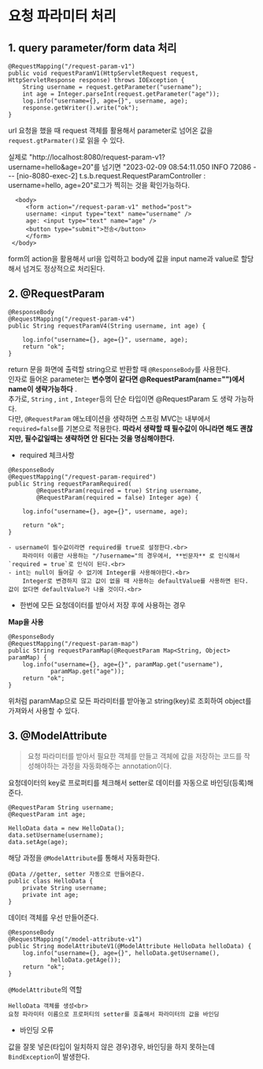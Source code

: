 # 요청 파라미터 처리

## 1. query parameter/form data 처리

```
@RequestMapping("/request-param-v1")
public void requestParamV1(HttpServletRequest request, HttpServletResponse response) throws IOException {
    String username = request.getParameter("username");
    int age = Integer.parseInt(request.getParameter("age"));
    log.info("username={}, age={}", username, age);
    response.getWriter().write("ok");
}
```

url 요청을 했을 때 request 객체를 활용해서 parameter로 넘어온 값을 `request.gtParmater()`로 읽을 수 있다.<br>

실제로 "http://localhost:8080/request-param-v1?username=hello&age=20"를 넘기면 "2023-02-09 08:54:11.050  INFO 72086 --- [nio-8080-exec-2] t.s.b.request.RequestParamController     : username=hello, age=20"로그가 찍히는 것을 확인가능하다.<br>

```
  <body>
     <form action="/request-param-v1" method="post">
     username: <input type="text" name="username" />
     age: <input type="text" name="age" />
     <button type="submit">전송</button>
     </form>
 </body>
```
form의 action을 활용해서 url을 입력하고 body에 값을 input name과 value로 할당해서 넘겨도 정상적으로 처리된다.<br>

## 2. @RequestParam

```
@ResponseBody
@RequestMapping("/request-param-v4")
public String requestParamV4(String username, int age) {

    log.info("username={}, age={}", username, age);
    return "ok";
}

```

return 문을 화면에 출력할 string으로 반환할 때 `@ResponseBody`를 사용한다.<br>
인자로 들어온 parameter는 **변수명이 같다면 @RequestParam(name="")에서 name이 생략가능하다** .<br>
추가로, `String` , `int` , `Integer`등의 단순 타입이면 @RequestParam 도 생략 가능하다.<br>
    다만, `@RequestParam` 애노테이션을 생략하면 스프링 MVC는 내부에서 `required=false`를 기본으로 적용한다.
    **따라서 생략할 때 필수값이 아니라면 해도 괜찮지만, 필수값일때는 생략하면 안 된다는 것을 명심해야한다.** <br>

- required 체크사항<br>

```
@ResponseBody
@RequestMapping("/request-param-required")
public String requestParamRequired(
        @RequestParam(required = true) String username,
        @RequestParam(required = false) Integer age) {

    log.info("username={}, age={}", username, age);

    return "ok";
}
```
    - username이 필수값이라면 required를 true로 설정한다.<br>
        파라미터 이름만 사용하는 "/?username="의 경우에서, **빈문자** 로 인식해서 `required = true`로 인식이 된다.<br>
    - int는 null이 들어갈 수 없기에 Integer를 사용해야한다.<br>
        Integer로 변경하지 않고 값이 없을 때 사용하는 defaultValue를 사용하면 된다. 값이 없다면 defaultValue가 나올 것이다.<br>


- 한번에 모든 요청데이터를 받아서 저장 후에 사용하는 경우 

**Map을 사용**<br>
```
@ResponseBody
@RequestMapping("/request-param-map")
public String requestParamMap(@RequestParam Map<String, Object> paramMap) {
    log.info("username={}, age={}", paramMap.get("username"),
            paramMap.get("age"));
    return "ok";
}
```
위처럼 paramMap으로 모든 파라미터를 받아놓고 string(key)로 조회하여 object를 가져와서 사용할 수 있다.<br>


## 3. @ModelAttribute

> 요청 파라미터를 받아서 필요한 객체를 만들고 객체에 값을 저장하는 코드를 작성해야하는 과정을 자동화해주는 annotation이다.<br>


요청데이터의 key로 프로퍼티를 체크해서 setter로 데이터를 자동으로 바인딩(등록)해준다.


```
@RequestParam String username;
@RequestParam int age;

HelloData data = new HelloData();
data.setUsername(username);
data.setAge(age);
```

해당 과정을 `@ModelAttribute`를 통해서 자동화한다.<br>

```
@Data //getter, setter 자동으로 만들어준다.
public class HelloData {
    private String username;
    private int age;
}
```
데이터 객체를 우선 만들어준다.<br>

```
@ResponseBody
@RequestMapping("/model-attribute-v1")
public String modelAttributeV1(@ModelAttribute HelloData helloData) {
    log.info("username={}, age={}", helloData.getUsername(),
            helloData.getAge());
    return "ok";
}
```

`@ModelAttribute`의 역할<br>
    
    HelloData 객체를 생성<br>
    요청 파라미터 이름으로 프로퍼티의 setter를 호출해서 파라미터의 값을 바인딩


- 바인딩 오류

값을 잘못 넣은(타입이 일치하지 않은 경우)경우, 바인딩을 하지 못하는데 `BindException`이 발생한다.<br>

